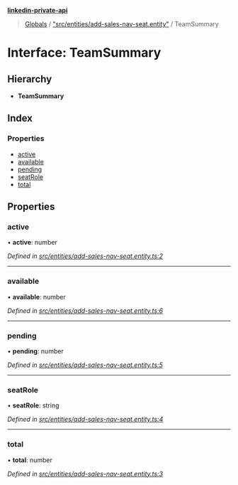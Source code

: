 **[linkedin-private-api](../README.md)**

> [Globals](../globals.md) / ["src/entities/add-sales-nav-seat.entity"](../modules/_src_entities_add_sales_nav_seat_entity_.md) / TeamSummary

# Interface: TeamSummary

## Hierarchy

* **TeamSummary**

## Index

### Properties

* [active](_src_entities_add_sales_nav_seat_entity_.teamsummary.md#active)
* [available](_src_entities_add_sales_nav_seat_entity_.teamsummary.md#available)
* [pending](_src_entities_add_sales_nav_seat_entity_.teamsummary.md#pending)
* [seatRole](_src_entities_add_sales_nav_seat_entity_.teamsummary.md#seatrole)
* [total](_src_entities_add_sales_nav_seat_entity_.teamsummary.md#total)

## Properties

### active

•  **active**: number

*Defined in [src/entities/add-sales-nav-seat.entity.ts:2](https://github.com/cosiall/linkedin-private-api/blob/f0f3775/src/entities/add-sales-nav-seat.entity.ts#L2)*

___

### available

•  **available**: number

*Defined in [src/entities/add-sales-nav-seat.entity.ts:6](https://github.com/cosiall/linkedin-private-api/blob/f0f3775/src/entities/add-sales-nav-seat.entity.ts#L6)*

___

### pending

•  **pending**: number

*Defined in [src/entities/add-sales-nav-seat.entity.ts:5](https://github.com/cosiall/linkedin-private-api/blob/f0f3775/src/entities/add-sales-nav-seat.entity.ts#L5)*

___

### seatRole

•  **seatRole**: string

*Defined in [src/entities/add-sales-nav-seat.entity.ts:4](https://github.com/cosiall/linkedin-private-api/blob/f0f3775/src/entities/add-sales-nav-seat.entity.ts#L4)*

___

### total

•  **total**: number

*Defined in [src/entities/add-sales-nav-seat.entity.ts:3](https://github.com/cosiall/linkedin-private-api/blob/f0f3775/src/entities/add-sales-nav-seat.entity.ts#L3)*
